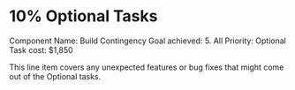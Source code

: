 # 10% Optional Tasks

Component Name: Build Contingency
Goal achieved: 5. All
Priority: Optional
Task cost: $1,850

This line item covers any unexpected features or bug fixes that might come out of the Optional tasks.